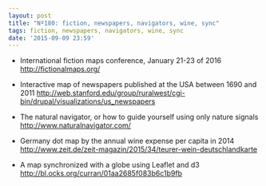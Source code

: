 ```yaml
---
layout: post
title: "Nº180: fiction, newspapers, navigators, wine, sync"
tags: fiction, newspapers, navigators, wine, sync
date: '2015-09-09 23:59'
---
```


* International fiction maps conference, January 21-23 of 2016
  http://fictionalmaps.org/

* Interactive map of newspapers published at the USA between 1690 and 2011
  http://web.stanford.edu/group/ruralwest/cgi-bin/drupal/visualizations/us_newspapers

* The natural navigator, or how to guide yourself using only nature signals
  http://www.naturalnavigator.com/

* Germany dot map by the annual wine expense per capita  in 2014
  http://www.zeit.de/zeit-magazin/2015/34/teurer-wein-deutschlandkarte

* A map synchronized with a globe using Leaflet and d3
  http://bl.ocks.org/curran/01aa2685f083b6c1b9fb
